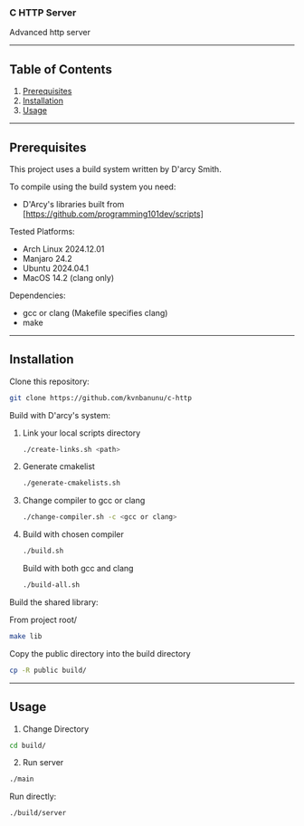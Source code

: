 ### C HTTP Server

Advanced http server

---

## **Table of Contents**

1. [Prerequisites](#Prequisites)
2. [Installation](#Installation)
3. [Usage](#Usage)

---

## **Prerequisites**

This project uses a build system written by D'arcy Smith.

To compile using the build system you need:
- D'Arcy's libraries built from [https://github.com/programming101dev/scripts]

Tested Platforms:
- Arch Linux 2024.12.01
- Manjaro 24.2
- Ubuntu 2024.04.1
- MacOS 14.2 (clang only)

Dependencies:
- gcc or clang (Makefile specifies clang)
- make

---

## **Installation**

Clone this repository:
```sh
git clone https://github.com/kvnbanunu/c-http
```

Build with D'arcy's system:
1. Link your local scripts directory
   ```sh
   ./create-links.sh <path>
   ```
2. Generate cmakelist
   ```sh
   ./generate-cmakelists.sh
   ```
3. Change compiler to gcc or clang
   ```sh
   ./change-compiler.sh -c <gcc or clang>
   ```
4. Build with chosen compiler
   ```sh
   ./build.sh
   ```
   Build with both gcc and clang
   ```sh
   ./build-all.sh
   ```

Build the shared library:

From project root/

```sh
make lib
```

Copy the public directory into the build directory

```sh
cp -R public build/
```

---

## **Usage**

1. Change Directory
```sh
cd build/
```

2. Run server
```sh
./main
```

Run directly:
```sh
./build/server
```
